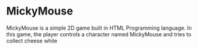 # MickyMouse

MickyMouse is a simple 2D game built in  HTML Programming language. In this game, the player controls a character named MickyMouse and tries to collect cheese while 
